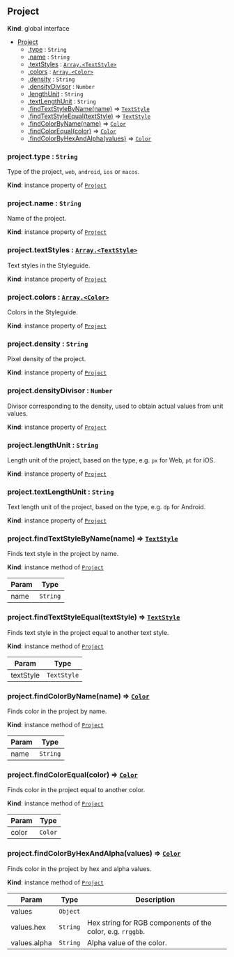 ## Project
**Kind**: global interface

<a name="Project"></a>
* [Project](#Project)
    * [.type](#Project+type) : <code>String</code>
    * [.name](#Project+name) : <code>String</code>
    * [.textStyles](#Project+textStyles) : [<code>Array.&lt;TextStyle&gt;</code>](textStyle.md)
    * [.colors](#Project+colors) : [<code>Array.&lt;Color&gt;</code>](color.md)
    * [.density](#Project+density) : <code>String</code>
    * [.densityDivisor](#Project+densityDivisor) : <code>Number</code>
    * [.lengthUnit](#Project+lengthUnit) : <code>String</code>
    * [.textLengthUnit](#Project+textLengthUnit) : <code>String</code>
    * [.findTextStyleByName(name)](#Project+findTextStyleByName) ⇒ [<code>TextStyle</code>](textStyle.md)
    * [.findTextStyleEqual(textStyle)](#Project+findTextStyleEqual) ⇒ [<code>TextStyle</code>](textStyle.md)
    * [.findColorByName(name)](#Project+findColorByName) ⇒ [<code>Color</code>](color.md)
    * [.findColorEqual(color)](#Project+findColorEqual) ⇒ [<code>Color</code>](color.md)
    * [.findColorByHexAndAlpha(values)](#Project+findColorByHexAndAlpha) ⇒ [<code>Color</code>](color.md)

<a name="Project+type"></a>

### project.type : <code>String</code>
Type of the project, `web`, `android`, `ios` or `macos`.

**Kind**: instance property of [<code>Project</code>](#Project)
<a name="Project+name"></a>

### project.name : <code>String</code>
Name of the project.

**Kind**: instance property of [<code>Project</code>](#Project)
<a name="Project+textStyles"></a>

### project.textStyles : [<code>Array.&lt;TextStyle&gt;</code>](textStyle.md)
Text styles in the Styleguide.

**Kind**: instance property of [<code>Project</code>](#Project)
<a name="Project+colors"></a>

### project.colors : [<code>Array.&lt;Color&gt;</code>](color.md)
Colors in the Styleguide.

**Kind**: instance property of [<code>Project</code>](#Project)
<a name="Project+density"></a>

### project.density : <code>String</code>
Pixel density of the project.

**Kind**: instance property of [<code>Project</code>](#Project)
<a name="Project+densityDivisor"></a>

### project.densityDivisor : <code>Number</code>
Divisor corresponding to the density, used to obtain actual values from unit values.

**Kind**: instance property of [<code>Project</code>](#Project)
<a name="Project+lengthUnit"></a>

### project.lengthUnit : <code>String</code>
Length unit of the project, based on the type, e.g. `px` for Web, `pt` for iOS.

**Kind**: instance property of [<code>Project</code>](#Project)
<a name="Project+textLengthUnit"></a>

### project.textLengthUnit : <code>String</code>
Text length unit of the project, based on the type, e.g. `dp` for Android.

**Kind**: instance property of [<code>Project</code>](#Project)
<a name="Project+findTextStyleByName"></a>

### project.findTextStyleByName(name) ⇒ [<code>TextStyle</code>](textStyle.md)
Finds text style in the project by name.

**Kind**: instance method of [<code>Project</code>](#Project)

| Param | Type |
| --- | --- |
| name | <code>String</code> |

<a name="Project+findTextStyleEqual"></a>

### project.findTextStyleEqual(textStyle) ⇒ [<code>TextStyle</code>](textStyle.md)
Finds text style in the project equal to another text style.

**Kind**: instance method of [<code>Project</code>](#Project)

| Param | Type |
| --- | --- |
| textStyle | <code>TextStyle</code> |

<a name="Project+findColorByName"></a>

### project.findColorByName(name) ⇒ [<code>Color</code>](color.md)
Finds color in the project by name.

**Kind**: instance method of [<code>Project</code>](#Project)

| Param | Type |
| --- | --- |
| name | <code>String</code> |

<a name="Project+findColorEqual"></a>

### project.findColorEqual(color) ⇒ [<code>Color</code>](color.md)
Finds color in the project equal to another color.

**Kind**: instance method of [<code>Project</code>](#Project)

| Param | Type |
| --- | --- |
| color | <code>Color</code> |

<a name="Project+findColorByHexAndAlpha"></a>

### project.findColorByHexAndAlpha(values) ⇒ [<code>Color</code>](color.md)
Finds color in the project by hex and alpha values.

**Kind**: instance method of [<code>Project</code>](#Project)

| Param | Type | Description |
| --- | --- | --- |
| values | <code>Object</code> |  |
| values.hex | <code>String</code> | Hex string for RGB components of the color, e.g. `rrggbb`. |
| values.alpha | <code>String</code> | Alpha value of the color. |
